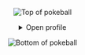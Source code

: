 <div align="center">

![Top of pokeball](https://user-images.githubusercontent.com/44261381/209363264-ac854d3c-2cc2-44c4-928e-8a08d1013f46.png)

<details>
<summary>Open profile</summary>
  
<!--horizontal divider(gradiant)-->
<img src="https://user-images.githubusercontent.com/73097560/115834477-dbab4500-a447-11eb-908a-139a6edaec5c.gif">

<div align="center">
<img src="https://github.com/vimalverma558/vimalverma558/blob/v2/img/hello.gif" width="20%">
<br />

<p align="center"><img src="animation.gif" width="35%"></p>

<p align="center">
<img src="https://readme-typing-svg.herokuapp.com?font=Architects+Daughter&center=true&vCenter=true&duration=4000&color=%2338C2FF&size=40&height=200&width=800&lines=Heyyy!+I'm+Tharun+Kumar+%3C3;I'm+a+3rd+yr+Undergraduate+at+MCET;I'm+a+ML+Engineer+Designer+Entrepreneur;Welcome+to+my+profile+!">
</p>

<img align="right" alt="Coding" width="400" src="https://octodex.github.com/images/daftpunktocat-guy.gif">

## <img src="https://media.giphy.com/media/ObNTw8Uzwy6KQ/giphy.gif" width="30px">&nbsp; About Me
<div style="text-align: left">
    <p align="left">🔭 I’m currently working on <a href="https://github.com/kalvUK">website</a> for a Startup</p>
    <p align="left">🌱 I’m currently learning <strong>Java Script and React JS</strong></p>
    <p align="left">👨‍💻 All of my projects are available at <a href="https://linktr.ee/tharunkumar.designs">https://linktr.ee/tharunkumar.designs</a></p>
    <p align="left">📝 I regularly write articles on <a href="https://medium.com/@tharunkumarvmt">https://medium.com/@tharunkumarvmt</a></p>
    <p align="left">💬 Ask me about <strong>Machine Learning, Python, Deep Learning</strong></p>
    <p align="left">📫 How to reach me: <strong>tharunkumarvmt@gmail.com</strong></p>
    <p align="left">⚡ Fun fact: <strong>I think I fell in love with problems</strong></p>
</div>

## My Repositories

[![Readme Card](https://github-readme-stats.vercel.app/api/pin/?username=Tharun007-TK&repo=Tharunpp)](https://github.com/Tharun007-webdesigner/Tharunpp)
[![Readme Card](https://github-readme-stats.vercel.app/api/pin/?username=Tharun007-TK&repo=Text_Summariser_using_nltk )](https://github.com/Tharun007-webdesigner/Text_Summariser_using_nltk )
[![Readme Card](https://github-readme-stats.vercel.app/api/pin/?username=Tharun007-TK&repo=CookBot)](https://github.com/Tharun007-webdesigner/CookBot)
[![Readme Card](https://github-readme-stats.vercel.app/api/pin/?username=Tharun007-TK&repo=Morphological_Operations_using_OpenCV)](https://github.com/Tharun007-webdesigner/Morphological_Operations_using_OpenCV)
[![Readme Card](https://github-readme-stats.vercel.app/api/pin/?username=Tharun007-TK&repo=Style_Transfer_using-Python)](https://github.com/Tharun007-webdesigner/Style_Transfer_using-Python)

<p  align="center">
<img src="https://user-images.githubusercontent.com/73097560/115834477-dbab4500-a447-11eb-908a-139a6edaec5c.gif">             
<br>

# 📬 Connect with me

<p align="center">
<a href="https://twitter.com/tharuntk007" target="blank"><img align="center" src="https://raw.githubusercontent.com/rahuldkjain/github-profile-readme-generator/master/src/images/icons/Social/twitter.svg" alt="tharuntk007" height="40" width="52" /></a>
<a href="https://linkedin.com/in/tharun-kumar-801427259" target="blank"><img align="center" src="https://raw.githubusercontent.com/rahuldkjain/github-profile-readme-generator/master/src/images/icons/Social/linked-in-alt.svg" alt="tharun-kumar-801427259" height="40" width="52" /></a>
<a href="https://kaggle.com/tharun007tk" target="blank"><img align="center" src="https://raw.githubusercontent.com/rahuldkjain/github-profile-readme-generator/master/src/images/icons/Social/kaggle.svg" alt="tharun007tk" height="40" width="52" /></a>
<a href="https://instagram.com/tqk_007" target="blank"><img align="center" src="https://raw.githubusercontent.com/rahuldkjain/github-profile-readme-generator/master/src/images/icons/Social/instagram.svg" alt="tqk_007" height="40" width="52" /></a>
<a href="https://dribbble.com/tharun_007" target="blank"><img align="center" src="https://raw.githubusercontent.com/rahuldkjain/github-profile-readme-generator/master/src/images/icons/Social/dribbble.svg" alt="tharun_007" height="40" width="52" /></a>
<a href="https://www.behance.net/tharunkumar38" target="blank"><img align="center" src="https://raw.githubusercontent.com/rahuldkjain/github-profile-readme-generator/master/src/images/icons/Social/behance.svg" alt="tharunkumar38" height="40" width="52" /></a>
<a href="https://medium.com/@tharunkumarvmt" target="blank"><img align="center" src="https://raw.githubusercontent.com/rahuldkjain/github-profile-readme-generator/master/src/images/icons/Social/medium.svg" alt="@tharunkumarvmt" height="40" width="52" /></a>
<a href="https://www.hackerrank.com/tharunkumarvmt" target="blank"><img align="center" src="https://raw.githubusercontent.com/rahuldkjain/github-profile-readme-generator/master/src/images/icons/Social/hackerrank.svg" alt="tharunkumarvmt" height="40" width="52" /></a>
<a href="https://www.leetcode.com/tharun007tk" target="blank"><img align="center" src="https://raw.githubusercontent.com/rahuldkjain/github-profile-readme-generator/master/src/images/icons/Social/leet-code.svg" alt="tharun007tk" height="40" width="52" /></a>
</p>


<p  align="center">
<img src="https://user-images.githubusercontent.com/73097560/115834477-dbab4500-a447-11eb-908a-139a6edaec5c.gif">             
<br>

<br />

# 🌐 Technologies I Know

<div align="center">
<br />
  
<a  margin="10" href="https://www.python.org" target="_blank"><img margin="10px" height="40" src="https://raw.githubusercontent.com/devicons/devicon/master/icons/python/python-original.svg" alt="python"/> </a>
<a  margin="10" href="https://pandas.pydata.org/" target="_blank"><img margin="10px" height="40" src="https://raw.githubusercontent.com/devicons/devicon/2ae2a900d2f041da66e950e4d48052658d850630/icons/pandas/pandas-original.svg" alt="pandas"/></a>
<a  margin="10" href="https://scikit-learn.org/" target="_blank"><img margin="10px" height="40" src="https://upload.wikimedia.org/wikipedia/commons/0/05/Scikit_learn_logo_small.svg" alt="scikit_learn"/> </a>
<img src="https://www.vectorlogo.zone/logos/pytorch/pytorch-icon.svg" height="38" width="36" alt="pytorch logo" />
<img src="https://www.vectorlogo.zone/logos/tensorflow/tensorflow-icon.svg" height="38" width="36" alt="tensorflow logo" />

<br />  

<img src="https://raw.githubusercontent.com/devicons/devicon/master/icons/c/c-original.svg" height="40" width="38" alt="c logo" />
<img src="https://raw.githubusercontent.com/devicons/devicon/master/icons/cplusplus/cplusplus-original.svg" height="40" width="38" alt="cplusplus logo" />
<img src="https://cdn.jsdelivr.net/gh/devicons/devicon/icons/html5/html5-original.svg" height="40" width="52" alt="html5 logo"  />
<img src="https://cdn.jsdelivr.net/gh/devicons/devicon/icons/css3/css3-original.svg" height="40" width="52" alt="css3 logo"  />
<img src="https://cdn.jsdelivr.net/gh/devicons/devicon/icons/bootstrap/bootstrap-original.svg" height="40" width="52" alt="bootstrap logo"  />
<img src="https://raw.githubusercontent.com/tandpfun/skill-icons/main/icons/TailwindCSS-Dark.svg" height="40" width="52" alt="tailwindcss logo"  />
<img src="https://cdn.jsdelivr.net/gh/devicons/devicon/icons/sass/sass-original.svg" height="40" width="52" alt="sass logo"  />
<img src="https://cdn.jsdelivr.net/gh/devicons/devicon/icons/react/react-original.svg" height="40" width="52" alt="react logo"  />
<img src="https://raw.githubusercontent.com/tandpfun/skill-icons/main/icons/NextJS-Dark.svg" height="40" width="52" alt="nextjs logo"  />
<img src="https://upload.wikimedia.org/wikipedia/commons/1/1b/Svelte_Logo.svg" height="38" width="36" alt="svelte logo" />
<img src="https://github.com/devicons/devicon/blob/master/icons/canva/canva-original.svg" height="40" width="52" alt="canva logo" />
<img src="https://github.com/devicons/devicon/blob/master/icons/figma/figma-original.svg" height="40" width="52" alt="figma logo" />
<a href= https://github.com/donPabloNow?tab=repositories&q=&type=&language=blender&sort= > <img height="40" width="52" src='https://raw.githubusercontent.com/rahulbanerjee26/githubAboutMeGenerator/main/icons/blender.svg'> </a>

<br />
<br />  

<img src="https://cdn.jsdelivr.net/gh/devicons/devicon/icons/javascript/javascript-original.svg" height="40" width="52" alt="javascript logo"  />
<img src="https://cdn.jsdelivr.net/gh/devicons/devicon/icons/mongodb/mongodb-original.svg" height="40" width="52" alt="mongodb logo"  />
<img src="https://cdn.jsdelivr.net/gh/devicons/devicon/icons/nodejs/nodejs-original.svg" height="40" width="52" alt="nodejs logo"  />
<img src="https://cdn.jsdelivr.net/gh/devicons/devicon/icons/typescript/typescript-original.svg" height="40" width="52" alt="typescript logo"  />
<img src="https://raw.githubusercontent.com/tandpfun/skill-icons/main/icons/ExpressJS-Dark.svg" height="40" width="52" alt="express logo"  />

<br />
<br />

<img src="https://www.vectorlogo.zone/logos/flutterio/flutterio-icon.svg" height="40" width="38" alt="flutter logo" />
<img src="https://www.vectorlogo.zone/logos/kotlinlang/kotlinlang-icon.svg" height="40" width="38" alt="kotlin logo" />
<img src="https://www.vectorlogo.zone/logos/dartlang/dartlang-icon.svg" height="40" width="38" alt="dart logo" />

<br />
<br />

<img src="https://raw.githubusercontent.com/devicons/devicon/master/icons/docker/docker-original-wordmark.svg" height="44" width="40" alt="docker logo" />
<img src="https://www.vectorlogo.zone/logos/kubernetes/kubernetes-icon.svg" height="44" width="40" alt="kubernetes logo" />
<img src="https://www.vectorlogo.zone/logos/gnu_bash/gnu_bash-icon.svg" height="44" width="40" alt="bash logo" />


<br />
<br />

<img src="https://www.vectorlogo.zone/logos/invisionapp/invisionapp-icon.svg" height="38" width="36" alt="invision" />
<img src="https://www.vectorlogo.zone/logos/framer/framer-icon.svg" height="38" width="36" alt="framer" />
<img src="https://www.vectorlogo.zone/logos/adobe_illustrator/adobe_illustrator-icon.svg" height="38" width="36" alt="illustrator" />
<img src="https://www.vectorlogo.zone/logos/unity3d/unity3d-icon.svg" height="38" width="36" alt="unity logo" />

<br />
<br />  
  
<img src="https://cdn.jsdelivr.net/gh/devicons/devicon/icons/firebase/firebase-plain.svg" height="40" width="52" alt="firebase logo"  />
<img src="https://cdn.jsdelivr.net/gh/devicons/devicon/icons/git/git-original.svg" height="40" width="52" alt="git logo"  />
<img src="https://jwt.io/img/icon.svg" height="40" width="52" alt="jwt logo"  />
<img height="40" src="https://user-images.githubusercontent.com/25181517/192109061-e138ca71-337c-4019-8d42-4792fdaa7128.png" alt="Postman" title="Postman"/>
</div>
<br />

<p  align="center">
<img src="https://user-images.githubusercontent.com/73097560/115834477-dbab4500-a447-11eb-908a-139a6edaec5c.gif">             
<br>

# 🚀 My HackerRank Dashboard

| 🏆 **Achievements** | 📊 **Stats**          | 🧩 **Top Skills**       |
|---------------------|-----------------------|-------------------------|
| ![Badge](https://img.shields.io/badge/Problem_Solving-Gold-brightgreen?style=for-the-badge&logo=hackerrank)  | **Problems Solved**: N/A | ![Python](https://img.shields.io/badge/Python-Expert-blue?style=for-the-badge&logo=python)   |

<div align="center">
  
  [![HackerRank](https://img.shields.io/badge/HackerRank-Profile-green?logo=hackerrank&style=for-the-badge)](https://www.hackerrank.com/tharunkumarvmt)


<p  align="center">
<img src="https://user-images.githubusercontent.com/73097560/115834477-dbab4500-a447-11eb-908a-139a6edaec5c.gif">             
<br>

# 📈 GitHub Stats

</div>

[![GitHub Streak](https://streak-stats.demolab.com?user=huiishan99&theme=whatsapp-dark2&card_width=830)](https://git.io/streak-stats)

<a href="https://github.com/anuraghazra/github-readme-stats#gh-dark-mode-only">
  <img height=200 src="https://github-readme-stats.vercel.app/api?username=Tharun007-TK&show_icons=true&theme=gotham#gh-dark-mode-only" />
</a>
<a href="https://github.com/anuraghazra/github-readme-stats#gh-dark-mode-only">
  <img height=200 src="https://github-readme-stats.vercel.app/api/top-langs/?username=Tharun007-TK&layout=compact&langs_count=8&hide=jupyter%20notebook&card_width=330&theme=gotham#gh-dark-mode-only" />
</a>
<a href="https://github.com/anuraghazra/github-readme-stats#gh-light-mode-only">
  <img height=200 src="https://github-readme-stats.vercel.app/api?username=Tharun007-TK&show_icons=true&theme=catppuccin_latte#gh-light-mode-only" />
</a>
<a href="https://github.com/anuraghazra/github-readme-stats#gh-light-mode-only">
  <img height=200 src="https://github-readme-stats.vercel.app/api/top-langs/?username=Tharun007-TK&layout=compact&langs_count=8&hide=jupyter%20notebook&card_width=330&theme=catppuccin_latte#gh-light-mode-only" />
</a>

<!-- Snake Game -->
<div align="center">
<picture>
  <source media="(prefers-color-scheme: dark)" srcset="https://raw.githubusercontent.com/huiishan99/huiishan99/output/github-contribution-grid-snake-dark.svg">
  <source media="(prefers-color-scheme: light)" srcset="https://raw.githubusercontent.com/huiishan99/huiishan99/output/github-contribution-grid-snake.svg">
  <img alt="github contribution grid snake animation" src="https://raw.githubusercontent.com/huiishan99/huiishan99/output/github-contribution-grid-snake.svg">
</picture> 
</div>

<!--Music Player-->
<td width="50%">
      
&nbsp; <br> 
![Alt text](https://spotify-recently-played-readme.vercel.app/api?user=312aneq4dl2mnks6xvj6dujbmvje&unique={true|1|on|yes})

</td>

<img src="https://user-images.githubusercontent.com/74038190/212750680-266fa8aa-39f1-4e8b-8873-7181dbaf3d7c.gif" width="280">
<img src="https://user-images.githubusercontent.com/74038190/225813708-98b745f2-7d22-48cf-9150-083f1b00d6c9.gif" width="500">
<img src="https://user-images.githubusercontent.com/74038190/212284158-e840e285-664b-44d7-b79b-e264b5e54825.gif" width="500">

<div align="center">
<p align="center">
  <img src="https://media.giphy.com/media/jpVnC65DmYeyRL4LHS/giphy.gif" width="20%">
</p>

<div align=center>
  <h3><b>📍 Profile Visitor Count</b></h3>
</div>
    
<!-- retro visitor counter -->  
<p align="center" >   
  <img src="https://profile-counter.glitch.me/hhpr98/count.svg" />  
</p>

<h6 align="center">Made with ❤️ by Me (probably)</h6>

</details>

![Bottom of pokeball](https://user-images.githubusercontent.com/44261381/209363271-905d2a5e-8a18-44c0-a450-45dddd4d5036.png)

</div>
